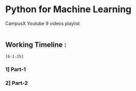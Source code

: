 # Python for Machine Learning 
CampusX Youtube 9 videos playlist
<br>
<br>
## Working Timeline :

`[6-1-25]`

### 1] Part-1
### 2] Part-2

